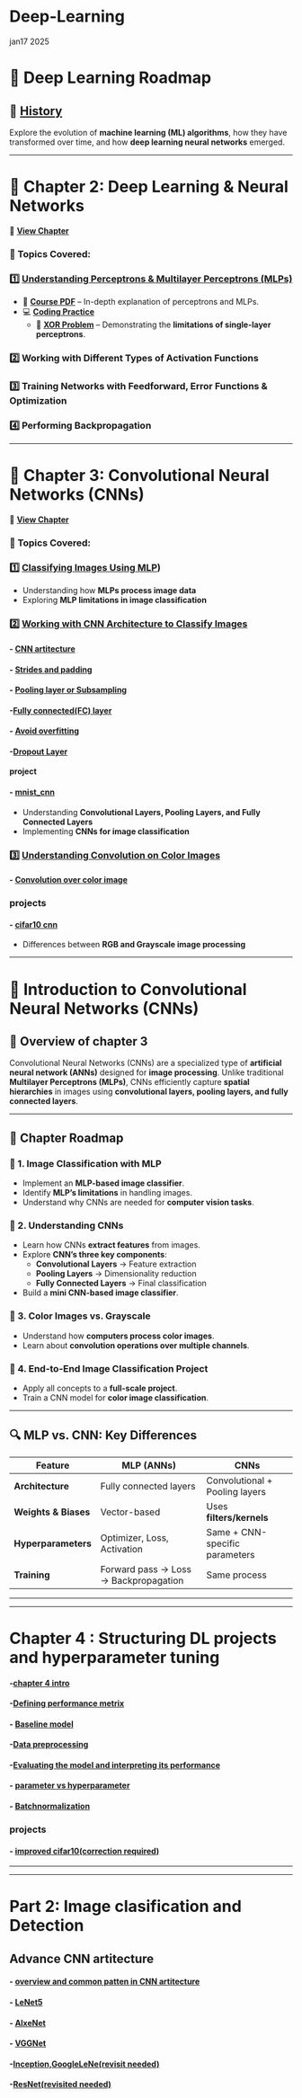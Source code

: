 # Deep-Learning
jan17 2025  
# 📌 Deep Learning Roadmap

## 🧾 [History](https://github.com/samirdahal888/Deep-Learning/tree/main/History)  
Explore the evolution of **machine learning (ML) algorithms**, how they have transformed over time, and how **deep learning neural networks** emerged.

---

# 📖 Chapter 2: Deep Learning & Neural Networks  
🔗 **[View Chapter](https://github.com/samirdahal888/Deep-Learning/tree/main/Deep%20learning%20%20and%20neural%20networks)**  

### 📌 Topics Covered:  

### 1️⃣ [Understanding Perceptrons & Multilayer Perceptrons (MLPs)](https://github.com/samirdahal888/Deep-Learning/tree/main/Deep%20learning%20%20and%20neural%20networks/%20Understanding%20perceptrons%20and%20multilayer%20%20perceptrons)  
   - 📜 **[Course PDF](https://github.com/samirdahal888/Deep-Learning/blob/main/Deep%20learning%20%20and%20neural%20networks/%20Understanding%20perceptrons%20and%20multilayer%20%20perceptrons/Understanding%20perceptrons%20and%20multilayer%20%20perceptrons.pdf)** – In-depth explanation of perceptrons and MLPs.  
   - 💻 **[Coding Practice](https://github.com/samirdahal888/Deep-Learning/tree/main/Deep%20learning%20%20and%20neural%20networks/%20Understanding%20perceptrons%20and%20multilayer%20%20perceptrons/coding%20practice)**  
     - 🔹 **[XOR Problem](https://github.com/samirdahal888/Deep-Learning/blob/main/Deep%20learning%20%20and%20neural%20networks/%20Understanding%20perceptrons%20and%20multilayer%20%20perceptrons/coding%20practice/Xor%20problem.ipynb)** – Demonstrating the **limitations of single-layer perceptrons**.  

### 2️⃣ Working with Different Types of Activation Functions  

### 3️⃣ Training Networks with Feedforward, Error Functions & Optimization  

### 4️⃣ Performing Backpropagation  

---

# 📖 Chapter 3: Convolutional Neural Networks (CNNs)  
🔗 **[View Chapter](#)**  

### 📌 Topics Covered:  

### 1️⃣ [Classifying Images Using MLP](https://github.com/samirdahal888/Deep-Learning/tree/main/Convolutional%20neural%20networks/%20Classifying_Images_Using_MLP)) 
   - Understanding how **MLPs process image data**  
   - Exploring **MLP limitations in image classification**  

### 2️⃣ [Working with CNN Architecture to Classify Images](https://github.com/samirdahal888/Deep-Learning/tree/main/Convolutional%20neural%20networks/%20Working%20with%20CNN%20Architecture%20to%20Classify%20Images)
#### - [CNN artitecture](https://docs.google.com/document/d/1d2-ZRboACga_mpcCkZjuAaRyANUyaJf0cPXVaLX5Bys/edit?usp=sharing)
#### - [Strides and padding](https://docs.google.com/document/d/18fPzCRTfJ-MIwFQrbE8S2-wZSx8wOzp6GzN6-rib-kc/edit?tab=t.0)
#### - [Pooling layer or Subsampling](https://docs.google.com/document/d/19QjOre42a-kO6qZDNppE4XuFsdRO3uPF6IwRYVUyFpI/edit?tab=t.0#heading=h.kkhk1enabcsz)
#### -[Fully connected(FC) layer](https://docs.google.com/document/d/1iTp62yNelF8aKbzppjVEzNt7-1m8qU7xxyBe6j9A8E4/edit?usp=sharing)
#### - [Avoid overfitting](https://docs.google.com/document/d/1gIlvl-I4l9GxyYqMDrsNJ7f3CGBSxvocKsG-xV4b9yE/edit?usp=sharing)
#### -[Dropout Layer](https://docs.google.com/document/d/1HIxSIaWisN7jo9M1g2i9BYvK3aTFYE_VzVMvtBT0RXk/edit?usp=sharing)
**project**  
   #### - [mnist_cnn](https://colab.research.google.com/drive/1ijyS122nkBexcMMfUAyqQPGuOf5I5oT0?usp=sharing)

   - Understanding **Convolutional Layers, Pooling Layers, and Fully Connected Layers**  
   - Implementing **CNNs for image classification**  

### 3️⃣ [Understanding Convolution on Color Images](#)  
#### - [Convolution over color image](https://docs.google.com/document/d/1mCdtIKcq-m0J8pPocRx5TNqH35tuOaQGX_7D7W5wVj8/edit?usp=sharing)
### projects
#### - [cifar10 cnn](https://colab.research.google.com/drive/12n3rKVSh9ozMmjyuJjcUuC0Wp2ip_cCW?usp=sharing)
   - Differences between **RGB and Grayscale image processing**  

--- 


# 📌 Introduction to Convolutional Neural Networks (CNNs)

## 📝 Overview of chapter 3
Convolutional Neural Networks (CNNs) are a specialized type of **artificial neural network (ANNs)** designed for **image processing**. Unlike traditional **Multilayer Perceptrons (MLPs)**, CNNs efficiently capture **spatial hierarchies** in images using **convolutional layers, pooling layers, and fully connected layers**.

---

## 📖 Chapter Roadmap

### 📌 1. Image Classification with MLP
- Implement an **MLP-based image classifier**.
- Identify **MLP’s limitations** in handling images.
- Understand why CNNs are needed for **computer vision tasks**.

### 📌 2. Understanding CNNs
- Learn how CNNs **extract features** from images.
- Explore **CNN’s three key components**:
  - **Convolutional Layers** → Feature extraction
  - **Pooling Layers** → Dimensionality reduction
  - **Fully Connected Layers** → Final classification
- Build a **mini CNN-based image classifier**.

### 📌 3. Color Images vs. Grayscale
- Understand how **computers process color images**.
- Learn about **convolution operations over multiple channels**.

### 📌 4. End-to-End Image Classification Project
- Apply all concepts to a **full-scale project**.
- Train a CNN model for **color image classification**.

---

## 🔍 MLP vs. CNN: Key Differences

| Feature              | **MLP (ANNs)**          | **CNNs**                  |
|----------------------|------------------------|---------------------------|
| **Architecture**     | Fully connected layers | Convolutional + Pooling layers |
| **Weights & Biases** | Vector-based           | Uses **filters/kernels**  |
| **Hyperparameters**  | Optimizer, Loss, Activation | Same + CNN-specific parameters |
| **Training**        | Forward pass → Loss → Backpropagation | Same process |

---
---
# Chapter 4 : Structuring DL projects and hyperparameter tuning
#### -[chapter 4 intro](https://docs.google.com/document/d/1c2-i-AZoDyV3RcUcbtcWNcZueQLp5M99KvPur0s9EmY/edit?usp=sharing)
#### -[Defining performance metrix](https://docs.google.com/document/d/1SZUNDiTs1PNqNXMPRTt-8tiwKFT4FyJXUiuhoeUqlRg/edit?tab=t.0)
#### - [Baseline model](https://docs.google.com/document/d/1iht4NdXDaSw-TvrECa9dIp5pjpiOkog-hhJDLCYi-fE/edit?tab=t.0#heading=h.xdwvjjphvdq)
#### -[Data preprocessing](https://docs.google.com/document/d/1csJhn1cToIUX5s_mKUolGpotV_xjouj68QW8KuhmwAk/edit?tab=t.0#heading=h.75v8q3opezoe)
#### -[Evaluating the model and interpreting its performance](https://docs.google.com/document/d/1Ur0PqiZo2pdbncTf1XuEo7v6aYwki9Fk-ZZPPCHXJOk/edit?tab=t.0#heading=h.gtm6hr9e9o1n)
#### - [parameter vs hyperparameter](https://docs.google.com/document/d/1b3is_tkqBxIh_-59UtI3LzCl0Ri_CYoS72SGtdjXODc/edit?tab=t.0)
#### - [Batchnormalization](https://docs.google.com/document/d/14Cqd5WWbVS9JPvfteR8Aj-saysgnjqRjKPwKLUZl6Ws/edit?tab=t.0#heading=h.rf0o3ey0xxaa)

### projects
#### - [improved cifar10(correction required)](https://colab.research.google.com/drive/1qVX1LaO5HlVWASAmcMgN8h5Ayl98FWmm#scrollTo=3xz3cnMstHme)
---
---
# Part 2: Image clasification and Detection
## Advance CNN artitecture
#### - [overview and common patten in CNN artitecture](https://docs.google.com/document/d/1Ft2wz4BW5d8bsRmyyiYALdNLuoCSKsqnse1bSEDZPjY/edit?tab=t.0#heading=h.b5l7chxnu165)
#### - [LeNet5](https://docs.google.com/document/d/1jaB7gZ7LDzxj5IF4XD1YuuEY0Ja6kfDn1Pnf2y6TMsk/edit?tab=t.0#heading=h.hba7shei4c69)
#### - [AlxeNet](https://docs.google.com/document/d/1df0uYeYQIJiwaS4qzAq4IWj87feeSUZLxJCT7zyG7mg/edit?tab=t.0)
#### - [VGGNet](https://docs.google.com/document/d/1QXFwZP7lqeGkUoZ_r-0qFAbYQWn3KYvRtKS3pkr6xfQ/edit?tab=t.0)
#### -[Inception,GoogleLeNe(revisit needed)](https://docs.google.com/document/d/1Ga6dSkFP0ZlN44Zj_yiJFcUFk1nsTjudy9unC_wKlxg/edit?tab=t.0#heading=h.ynogoqasmu5o)
#### -[ResNet(revisited needed)](https://docs.google.com/document/d/1zxB1-cKNPLnu4bHFvkg14aWXz5Ve7ZMQw9O_q5utxwg/edit?tab=t.0)



 
